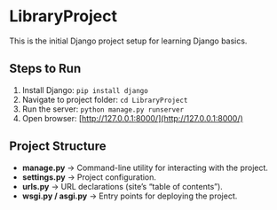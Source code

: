 # LibraryProject

This is the initial Django project setup for learning Django basics.

## Steps to Run

1. Install Django: `pip install django`
2. Navigate to project folder: `cd LibraryProject`
3. Run the server: `python manage.py runserver`
4. Open browser: [http://127.0.0.1:8000/](http://127.0.0.1:8000/)

## Project Structure

- **manage.py** → Command-line utility for interacting with the project.
- **settings.py** → Project configuration.
- **urls.py** → URL declarations (site’s “table of contents”).
- **wsgi.py / asgi.py** → Entry points for deploying the project.
